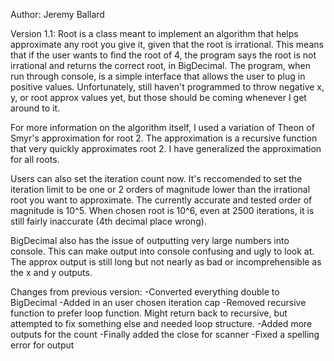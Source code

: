 Author: Jeremy Ballard

Version 1.1: Root is a class meant to implement an algorithm that helps approximate any root you give it, given that the root is irrational. This means that if the user wants to find the root of 4, the program says the root is not irrational and returns the correct root, in BigDecimal. The program, when run through console, is a simple interface that allows the user to plug in positive values. Unfortunately, still haven't programmed to throw negative x, y, or root approx values yet, but those should be coming whenever I get around to it. 

For more information on the algorithm itself, I used a variation of Theon of Smyr's approximation for root 2. The approximation is a recursive function that very quickly approximates root 2. I have generalized the approximation for all roots.

Users can also set the iteration count now. It's reccomended to set the iteration limit to be one or 2 orders of magnitude lower than the irrational root you want to approximate. The currently accurate and tested order of magnitude is 10^5. When chosen root is 10^6, even at 2500 iterations, it is still fairly inaccurate (4th decimal place wrong).

BigDecimal also has the issue of outputting very large numbers into console. This can make output into console confusing and ugly to look at. The approx output is still long but not nearly as bad or incomprehensible as the x and y outputs. 

Changes from previous version:
-Converted everything double to BigDecimal
-Added in an user chosen iteration cap
-Removed recursive function to prefer loop function. Might return back to recursive, but attempted to fix something else and needed loop structure.
-Added more outputs for the count
-Finally added the close for scanner
-Fixed a spelling error for output